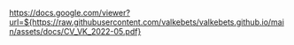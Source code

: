https://docs.google.com/viewer?url=${https://raw.githubusercontent.com/valkebets/valkebets.github.io/main/assets/docs/CV_VK_2022-05.pdf}
